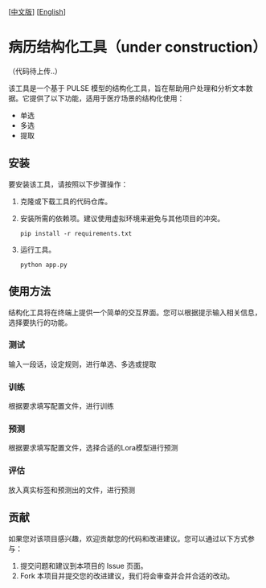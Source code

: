 [[中文版](https://github.com/JuneYaooo/medical_kb_chatbot/blob/main/README.md)] [[English](https://github.com/JuneYaooo/medical_kb_chatbot/blob/main/README_en.md)]

# 病历结构化工具（under construction）
（代码待上传..）

该工具是一个基于 PULSE 模型的结构化工具，旨在帮助用户处理和分析文本数据。它提供了以下功能，适用于医疗场景的结构化使用：

- 单选
- 多选
- 提取

## 安装

要安装该工具，请按照以下步骤操作：

1. 克隆或下载工具的代码仓库。

2. 安装所需的依赖项。建议使用虚拟环境来避免与其他项目的冲突。

   ```shell
   pip install -r requirements.txt
   ```

3. 运行工具。

   ```shell
   python app.py
   ```

## 使用方法
结构化工具将在终端上提供一个简单的交互界面。您可以根据提示输入相关信息，选择要执行的功能。

### 测试

输入一段话，设定规则，进行单选、多选或提取

### 训练

根据要求填写配置文件，进行训练

### 预测

根据要求填写配置文件，选择合适的Lora模型进行预测

### 评估

放入真实标签和预测出的文件，进行预测


## 贡献

如果您对该项目感兴趣，欢迎贡献您的代码和改进建议。您可以通过以下方式参与：

1. 提交问题和建议到本项目的 Issue 页面。
2. Fork 本项目并提交您的改进建议，我们将会审查并合并合适的改动。
